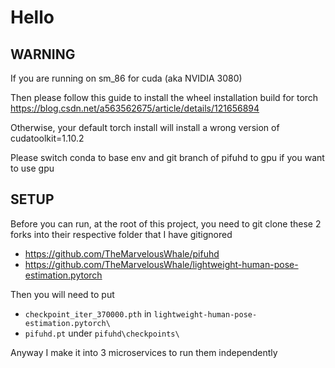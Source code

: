 # Hello 

## WARNING
If you are running on sm_86 for cuda (aka NVIDIA 3080)

Then please follow this guide to install the wheel installation build for torch https://blog.csdn.net/a563562675/article/details/121656894

Otherwise, your default torch install will install a wrong version of cudatoolkit=1.10.2

Please switch conda to base env and git branch of pifuhd to gpu if you want to use gpu

## SETUP

Before you can run, at the root of this project, you need to git clone these 2 forks into their respective folder that I have gitignored

* https://github.com/TheMarvelousWhale/pifuhd
* https://github.com/TheMarvelousWhale/lightweight-human-pose-estimation.pytorch

Then you will need to put 
* `checkpoint_iter_370000.pth` in `lightweight-human-pose-estimation.pytorch\`
* `pifuhd.pt` under `pifuhd\checkpoints\` 

Anyway I make it into 3 microservices to run them independently

